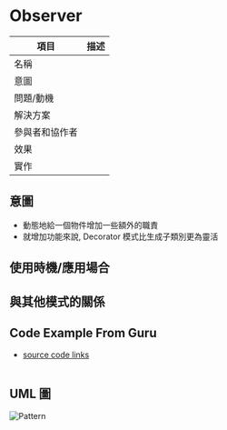 # Observer

| 項目      | 描述 |
| -------- | ------- |
| 名稱  |  |
| 意圖 |  |
| 問題/動機         |  |
| 解決方案      | | 
| 參與者和協作者 |  |  
| 效果         | | 
| 實作         |  | 

## 意圖

- 動態地給一個物件增加一些額外的職責
- 就增加功能來說, Decorator 模式比生成子類別更為靈活

## 使用時機/應用場合

## 與其他模式的關係

## Code Example From Guru

- [source code links]()

```csharp

```

## UML 圖

![Pattern](../resources/UML_.svg)


```

```